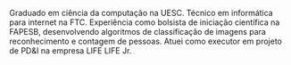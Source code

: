 Graduado em ciência da computação na UESC.
Técnico em informática para internet na FTC.
Experiência como bolsista de iniciação científica na FAPESB, desenvolvendo algoritmos de classificação de imagens para reconhecimento e contagem de pessoas. 
Atuei como executor em projeto de PD&I na empresa LIFE LIFE Jr. 

